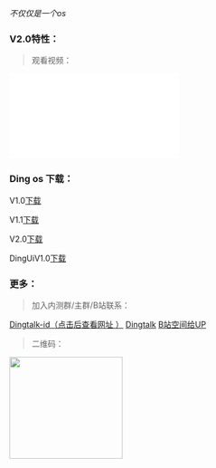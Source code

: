 *不仅仅是一个os*

### V2.0特性：
>观看视频：

<iframe src="//player.bilibili.com/player.html?aid=498211573&bvid=BV19K411W7yr&cid=192084659&page=1" scrolling="no" border="0" frameborder="no" framespacing="0" allowfullscreen="true"> </iframe>


### Ding os 下载：

V1.0[下载](/v1-0)

V1.1[下载](/v1-1)

V2.0[下载](/v2-0)

DingUiV1.0[下载](https://dingos233.suibbs.online/DingUI1-0.html)

### 更多：
> 加入内测群/主群/B站联系：

[Dingtalk-id（点击后查看网址 ）](#Go-35909551) [Dingtalk](https://h5.dingtalk.com/circle/healthCheckin.html?corpId=ding1b7d1ba896be25969463214c5bd719d3&b496682c-=50af037b-&cbdbhh=qwertyuiop) [B站空间给UP](https://space.bilibili.com/543849786)

> 二维码：

<img src="https://static.dingtalk.com/media/lALPDhJzvIePbeDNATfM-g_250_311.png?auth_bizType=IM&auth_bizEntity=%7B%22cid%22%3A%221074184873%3A1074184873%22%2C%22msgId%22%3A%226087569864550%22%7D&bizType=im&open_id=1074184873" width="200" height="180">

